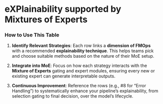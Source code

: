 # eXPlainability supported by Mixtures of Experts

### How to Use This Table

1. **Identify Relevant Strategies**: Each row links a **dimension of FMOps** with a recommended **explainability technique**. This helps teams pick and choose suitable methods based on the nature of their MoE setup.

2. **Integrate into MoE**: Focus on how each strategy interacts with the **Mixture of Experts** gating and expert modules, ensuring every new or existing expert can generate interpretable outputs.

3. **Continuous Improvement**: Reference the rows (e.g., #8 for “Error Handling”) to systematically enhance your pipeline’s explainability, from selection gating to final decision, over the model’s lifecycle.
